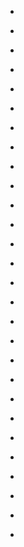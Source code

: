 
- [](/2018/11/1062026882198261760/)

- [](/2018/10/10156973753303912/)

- [](/2018/04/990455212237209600/)

- [](/2018/03/10156492463058912/)

- [](/2017/09/10156004917658912/)

- [](/2016/10/10154961031653912/)

- [](/2016/03/707767894713585665/)

- [](/2016/01/10154286822668912/)

- [](/2015/08/10154006723698912/)

- [](/2015/06/10153900806238912/)

- [](/2014/12/10153457414683912/)

- [](/2014/09/10153204870058912/)

- [](/2014/08/10153162553293912/)

- [](/2014/08/10153153318943912/)

- [](/2014/07/494598576844967936/)

- [](/2014/07/492322038745292800/)

- [](/2014/07/10153107213093912/)

- [](/2014/05/10152966320643912/)

- [](/2014/02/433467274096177152/)

- [](/2014/02/432011118022647808/)

- [](/2014/02/429735873899290625/)

- [](/2014/01/423430461612756992/)

- [](/2013/04/324918801038716929/)

- [](/2012/10/259401853190676481/)

- [](/2012/09/245531149030551553/)

- [](/2010/09/24296524274/)

- [](/2009/10/4594990608/)

- [](/2009/06/2152915498/)
